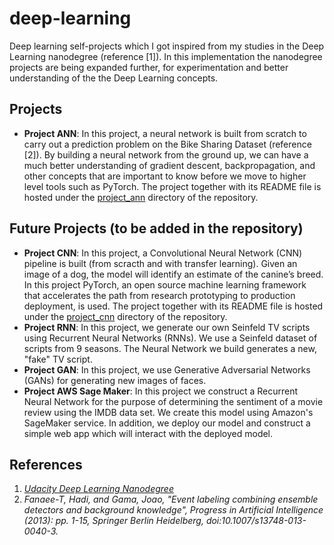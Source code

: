 # deep-learning
Deep learning self-projects which I got inspired from my studies in the Deep Learning nanodegree (reference [1]). In this implementation the nanodegree projects are being expanded further, for experimentation and better understanding of the the Deep Learning concepts.

## Projects
* **Project ANN**: In this project, a neural network is built from scratch to carry out a prediction problem on the Bike Sharing Dataset (reference [2]). By building a neural network from the ground up, we can have a much better understanding of gradient descent, backpropagation, and other concepts that are important to know before we move to higher level tools such as PyTorch. The project together with its README file is hosted under the [project_ann](https://github.com/vsaveris/deep-learning/tree/master/project_ann) directory of the repository.

## Future Projects (to be added in the repository)
* **Project CNN**: In this project, a Convolutional Neural Network (CNN) pipeline is built (from scracth and with transfer learning). Given an image of a dog, the model will identify an estimate of the canine’s breed. In this project PyTorch, an open source machine learning framework that accelerates the path from research prototyping to production deployment, is used. The project together with its README file is hosted under the [project_cnn](https://github.com/vsaveris/deep-learning/tree/master/project_cnn) directory of the repository.
* **Project RNN**: In this project, we generate our own Seinfeld TV scripts using Recurrent Neural Networks (RNNs). We use a Seinfeld dataset of scripts from 9 seasons. The Neural Network we build generates a new, "fake" TV script.
* **Project GAN**: In this project, we use Generative Adversarial Networks (GANs) for generating new images of faces.
* **Project AWS Sage Maker**: In this project we construct a Recurrent Neural Network for the purpose of determining the sentiment of a movie review using the IMDB data set. We create this model using Amazon's SageMaker service. In addition, we deploy our model and construct a simple web app which will interact with the deployed model.


## References
1. *[Udacity Deep Learning Nanodegree](https://www.udacity.com/course/deep-learning-nanodegree--nd101?utm_source=gsem_brand&utm_medium=ads_r&utm_campaign=8301633042_c&utm_term=80641936530_sa&utm_keyword=udacity%20deep%20learning%20nanodegree_e&gclid=CjwKCAiA3uDwBRBFEiwA1VsajCAipJhtZeMMCLRBEE5daQcqAY4aWSAVEkZVfbjMJ4AkUcPoSMyDExoCyyMQAvD_BwE)*
2. *Fanaee-T, Hadi, and Gama, Joao, "Event labeling combining ensemble detectors and background knowledge", Progress in Artificial Intelligence (2013): pp. 1-15, Springer Berlin Heidelberg, doi:10.1007/s13748-013-0040-3.*

